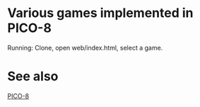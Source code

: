 # Various games implemented in PICO-8

Running: Clone, open web/index.html, select a game.

# See also

[PICO-8](https://www.lexaloffle.com/pico-8.php)
